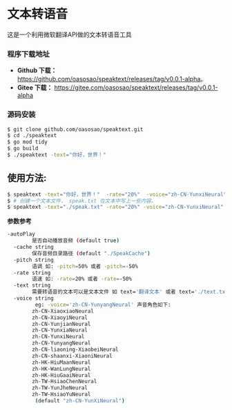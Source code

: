 # 文本转语音 

这是一个利用微软翻译API做的文本转语音工具

### 程序下载地址
- **Github 下载：**
<https://github.com/oasosao/speaktext/releases/tag/v0.0.1-alpha>。
- **Gitee 下载：**  <https://gitee.com/oasosao/speaktext/releases/tag/v0.0.1-alpha>

### 源码安装

```sh
$ git clone github.com/oasosao/speaktext.git
$ cd ./speaktext
$ go mod tidy
$ go build
$ ./speaktext -text="你好，世界！"
```


## 使用方法:

```sh
$ speaktext -text="你好，世界！"  -rate="20%"  -voice="zh-CN-YunxiNeural"
$ # 创建一个文本文件， speak.txt 在文本中写上一些内容。
$ speaktext -text="./speak.txt" -rate="20%" -voice="zh-CN-YunxiNeural"
```

**参数参考**

```sh
-autoPlay
    	是否自动播放音频 (default true)
  -cache string
    	保存音频目录路径 (default "./SpeakCache")
  -pitch string
    	语调 如: -pitch=50% 或者 -pitch=-50%
  -rate string
    	语速 如: -rate=20% 或者 -rate=-50%
  -text string
    	需要转语音的文本可以是文本文件 如 text='翻译文本' 或者 text='./text.txt'
  -voice string
    	 eg: -voice='zh-CN-YunyangNeural' 声音角色如下: 
    	zh-CN-XiaoxiaoNeural
    	zh-CN-XiaoyiNeural
    	zh-CN-YunjianNeural
    	zh-CN-YunxiaNeural
    	zh-CN-YunxiNeural
    	zh-CN-YunyangNeural
    	zh-CN-liaoning-XiaobeiNeural
    	zh-CN-shaanxi-XiaoniNeural
    	zh-HK-HiuMaanNeural
    	zh-HK-WanLungNeural
    	zh-HK-HiuGaaiNeural
    	zh-TW-HsiaoChenNeural
    	zh-TW-YunJheNeural
    	zh-TW-HsiaoYuNeural
    	 (default "zh-CN-YunXiNeural")
```
